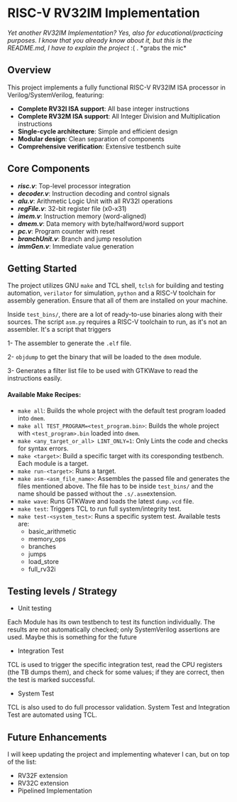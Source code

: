 # RISC-V RV32IM Implementation
_Yet another RV32IM Implementation? Yes, also for educational/practicing purposes. I know that you already know about it, but this is the README.md, I have to explain the project_ :( . \*grabs the mic\*


## Overview
This project implements a fully functional RISC-V RV32IM ISA processor in Verilog/SystemVerilog, featuring:
* __Complete RV32I ISA support__: All base integer instructions
* __Complete RV32M ISA support__: All Integer Division and Multiplication instructions
* __Single-cycle architecture__: Simple and efficient design
* __Modular design__: Clean separation of components
* __Comprehensive verification__: Extensive testbench suite


## Core Components

* **_risc.v_**: Top-level processor integration
* **_decoder.v_**: Instruction decoding and control signals
* **_alu.v_**:	Arithmetic Logic Unit with all RV32I operations
* **_regFile.v_**: 32-bit register file (x0-x31)
* **_imem.v_**: Instruction memory (word-aligned)
* **_dmem.v_**:	Data memory with byte/halfword/word support
* **_pc.v_**: Program counter with reset
* **_branchUnit.v_**: Branch and jump resolution
* **_immGen.v_**: Immediate value generation


## Getting Started

The project utilizes GNU `make` and TCL shell, `tclsh` for building and testing automation, `verilator` for simulation, `python` and a RISC-V toolchain for assembly generation. Ensure that all of them are installed on your machine.

Inside ```test_bins/```, there are a lot of ready-to-use binaries along with their sources. The script ```asm.py``` requires a RISC-V toolchain to run, as it's not an assembler. It's a script that triggers

1- The assembler to generate the ```.elf``` file.

2- ```objdump``` to get the binary that will be loaded to the ```dmem``` module.

3- Generates a filter list file to be used with GTKWave to read the instructions easily.


#### Available Make Recipes:
* ```make all```: Builds the whole project with the default test program loaded into ```dmem```.
* ```make all TEST_PROGRAM=<test_program.bin>```: Builds the whole project with ```<test_program>.bin``` loaded into ```dmem```.
* ```make <any_target_or_all> LINT_ONLY=1```: Only Lints the code and checks for syntax errors.
* ```make <target>```: Build a specific target with its coresponding testbench. Each module is a target.
* ```make run-<target>```: Runs a target.
* ```make asm-<asm_file_name>```: Assembles the passed file and generates the files mentioned above. The file has to be inside ```test_bins/``` and the name should be passed without the ```.s/.asm```extension.
* ```make wave```: Runs GTKWave and loads the latest ```dump.vcd``` file.
* ```make test```: Triggers TCL to run full system/integrity test.
* ```make test-<system_test>```: Runs a specific system test. Available tests are:
  *   basic_arithmetic
  * memory_ops
  * branches
  * jumps
  * load_store
  * full_rv32i


## Testing levels / Strategy
* Unit testing

Each Module has its own testbench to test its function individually. The results are not automatically checked; only SystemVerilog assertions are used. Maybe this is something for the future

* Integration Test

TCL is used to trigger the specific integration test, read the CPU registers (the TB dumps them), and check for some values; if they are correct, then the test is marked successful.

* System Test

TCL is also used to do full processor validation. System Test and Integration Test are automated using TCL.


## Future Enhancements

I will keep updating the project and implementing whatever I can, but on top of the list:
* RV32F extension
* RV32C extension
* Pipelined Implementation
